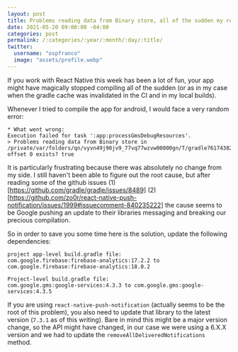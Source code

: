```yaml
---
layout: post
title: Problems reading data from Binary store, all of the sudden my react-native app does not compile
date: 2021-05-20 09:00:00 -04:00
categories: post
permalink: /:categories/:year/:month/:day/:title/
twitter:
  username: "ospfranco"
  image: "assets/profile.webp"
---
```


If you work with React Native this week has been a lot of fun, your app might have magically stopped compiling all of the sudden (or as in my case when the gradle cache was invalidated in the CI and in my local builds).

Whenever I tried to compile the app for android, I would face a very random error:

```
* What went wrong:
Execution failed for task ':app:processGmsDebugResources'.
> Problems reading data from Binary store in /private/var/folders/qn/vyvn49j90jv9_77vq77wzvw00000gn/T/gradle7617438234756331878.bin offset 0 exists? true
```

It is particularly frustrating because there was absolutely no change from my side. I still haven't been able to figure out the root cause, but after reading some of the github issues (1)[https://github.com/gradle/gradle/issues/8489] (2)[https://github.com/zo0r/react-native-push-notification/issues/1999#issuecomment-840235222] the cause seems to be Google pushing an update to their libraries messaging and breaking our precious compilation.

So in order to save you some time here is the solution, update the following dependencies:

```
project app-level build.gradle file:
com.google.firebase:firebase-analytics:17.2.2 to com.google.firebase:firebase-analytics:18.0.2

Project-level build.gradle file:
com.google.gms:google-services:4.3.3 to com.google.gms:google-services:4.3.5
```

If you are using `react-native-push-notification` (actually seems to be the root of this problem), you also need to update that library to the latest version (`7.3.1` as of this writing). Bare in mind this might be a major version change, so the API might have changed, in our case we were using a 6.X.X version and we had to update the `removeAllDeliveredNotifications` method.